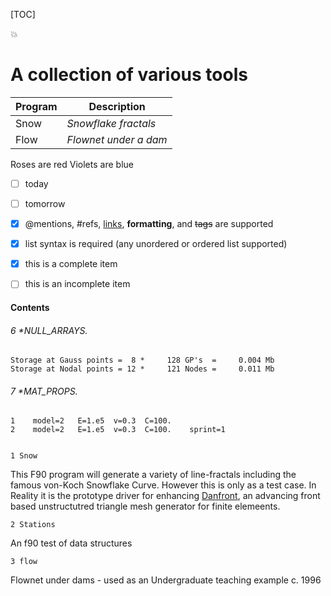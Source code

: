 
[TOC]

:boom:

A collection of various tools
=============================
  Program |  Description 
|-----------------|---|
| Snow | _Snowflake fractals_ |
| Flow | _Flownet under a dam_ |

Roses are red 
Violets are blue

- [ ]  today
- [ ] tomorrow 

- [x] @mentions, #refs, [links](), **formatting**, and <del>tags</del> are supported
- [x] list syntax is required (any unordered or ordered list supported)
- [x] this is a complete item
- [ ] this is an incomplete item

#### Contents

######    6     *NULL_ARRAYS.
~~~
Storage at Gauss points =  8 *     128 GP's  =     0.004 Mb
Storage at Nodal points = 12 *     121 Nodes =     0.011 Mb
~~~   
######    7     *MAT_PROPS.
    1    model=2   E=1.e5  v=0.3  C=100.
    2    model=2   E=1.e5  v=0.3  C=100.    sprint=1


    1 Snow

This F90 program will generate a variety of line-fractals including the famous von-Koch Snowflake Curve.
However this is only as a test case. In Reality it is the prototype driver for enhancing [Danfront](https://github.com/dannyk96/danfe), an advancing front based unstructutred triangle mesh generator for finite elemeents.

    2 Stations

An f90 test of data structures

    3 flow
   
Flownet under dams  - used as an Undergraduate teaching example c. 1996   
